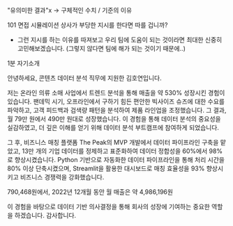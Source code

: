 "유의미한 결과"x → 구체적인 수치 / 기준의 이유

101 면접 시뮬레이션
상사가 부당한 지시를 한다면 따를 겁니까?
- 그런 지시를 하는 이유를 따져보고 우리 팀에 도움이 되는 것이라면 최대한 신중히 고민해보겠습니다. (그렇지 않다면 팀에 해가 되는 것이기 때문에..)


1분 자기소개

안녕하세요, 콘텐츠 데이터 분석 직무에 지원한 김호연입니다.

저는 온라인 의류 소매 사업에서 트렌드 분석을 통해 매출을 약 530% 성장시킨 경험이 있습니다. 팬데믹 시기, 오프라인에서 구하기 힘든 편안한 빅사이즈 슈즈에 대한 수요를 파악하고, 고객 피드백과 검색량 패턴을 분석하여 제품 라인업을 조정했습니다. 그 결과, 월 79만 원에서 490만 원대로 성장했습니다. 이 경험을 통해 데이터 분석의 중요성을 실감하였고, 더 깊은 이해를 얻기 위해 데이터 분석 부트캠프에 참여하게 되었습니다.

그 후, 비즈니스 매칭 플랫폼 The Peak의 MVP 개발에서 데이터 파이프라인 구축을 맡았고, 13만 개의 기업 데이터를 정제하고 표준화하여 데이터 정합성을 60%에서 98%로 향상시켰습니다. Python 기반으로 자동화한 데이터 파이프라인을 통해 처리 시간을 80% 이상 단축시켰으며, Streamlit을 활용한 대시보드로 매칭 효율성을 93% 향상시키고 비즈니스 경쟁력을 강화했습니다.

790,468원에서, 2022년 12개월 동안 월 매출은 약 4,986,196원

이 경험을 바탕으로 데이터 기반 의사결정을 통해 회사의 성장에 기여하는 중요한 역할을 하겠습니다. 감사합니다.